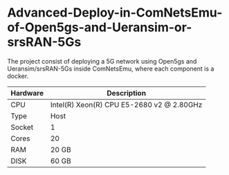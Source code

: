 # Advanced-Deploy-in-ComNetsEmu-of-Open5gs-and-Ueransim-or-srsRAN-5Gs
The project consist of deploying a 5G network using Open5gs and Ueransim/srsRAN-5Gs inside ComNetsEmu, where each component is a docker.

| Hardware | Description |
| --- | --- |
| CPU | Intel(R) Xeon(R) CPU E5-2680 v2 @ 2.80GHz |
| Type | Host |
| Socket | 1 |
| Cores  | 20 |
| RAM    | 20 GB |
| DISK   | 60 GB |

